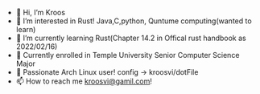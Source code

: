 - 👋 Hi, I’m Kroos
- 👀 I’m interested in Rust! Java,C,python, Quntume computing(wanted to learn)
- 🌱 I’m currently learning Rust(Chapter 14.2 in Offical rust handbook as 2022/02/16)
- 🏫 Currently enrolled in Temple University Senior Computer Science Major 
-  Passionate Arch Linux user! config -> kroosvi/dotFile
- 📫 How to reach me kroosvi@gamil.com!


<!---
kroosvi/kroosvi is a ✨ special ✨ repository because its `README.md` (this file) appears on your GitHub profile.
You can click the Preview link to take a look at your changes.
--->
